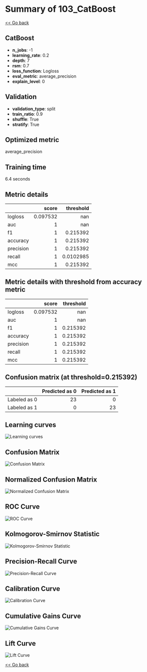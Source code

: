 # Summary of 103_CatBoost

[<< Go back](../README.md)


## CatBoost
- **n_jobs**: -1
- **learning_rate**: 0.2
- **depth**: 7
- **rsm**: 0.7
- **loss_function**: Logloss
- **eval_metric**: average_precision
- **explain_level**: 0

## Validation
 - **validation_type**: split
 - **train_ratio**: 0.9
 - **shuffle**: True
 - **stratify**: True

## Optimized metric
average_precision

## Training time

6.4 seconds

## Metric details
|           |    score |   threshold |
|:----------|---------:|------------:|
| logloss   | 0.097532 | nan         |
| auc       | 1        | nan         |
| f1        | 1        |   0.215392  |
| accuracy  | 1        |   0.215392  |
| precision | 1        |   0.215392  |
| recall    | 1        |   0.0102985 |
| mcc       | 1        |   0.215392  |


## Metric details with threshold from accuracy metric
|           |    score |   threshold |
|:----------|---------:|------------:|
| logloss   | 0.097532 |  nan        |
| auc       | 1        |  nan        |
| f1        | 1        |    0.215392 |
| accuracy  | 1        |    0.215392 |
| precision | 1        |    0.215392 |
| recall    | 1        |    0.215392 |
| mcc       | 1        |    0.215392 |


## Confusion matrix (at threshold=0.215392)
|              |   Predicted as 0 |   Predicted as 1 |
|:-------------|-----------------:|-----------------:|
| Labeled as 0 |               23 |                0 |
| Labeled as 1 |                0 |               23 |

## Learning curves
![Learning curves](learning_curves.png)
## Confusion Matrix

![Confusion Matrix](confusion_matrix.png)


## Normalized Confusion Matrix

![Normalized Confusion Matrix](confusion_matrix_normalized.png)


## ROC Curve

![ROC Curve](roc_curve.png)


## Kolmogorov-Smirnov Statistic

![Kolmogorov-Smirnov Statistic](ks_statistic.png)


## Precision-Recall Curve

![Precision-Recall Curve](precision_recall_curve.png)


## Calibration Curve

![Calibration Curve](calibration_curve_curve.png)


## Cumulative Gains Curve

![Cumulative Gains Curve](cumulative_gains_curve.png)


## Lift Curve

![Lift Curve](lift_curve.png)



[<< Go back](../README.md)
